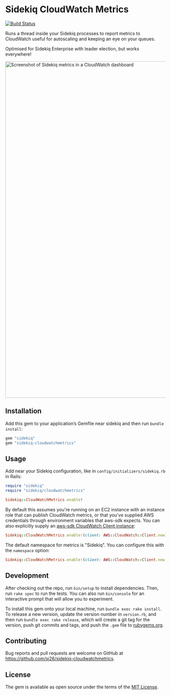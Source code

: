# Sidekiq CloudWatch Metrics

[![Build Status](https://travis-ci.org/sj26/sidekiq-cloudwatchmetrics.svg)](https://travis-ci.org/sj26/sidekiq-cloudwatchmetrics)

Runs a thread inside your Sidekiq processes to report metrics to CloudWatch
useful for autoscaling and keeping an eye on your queues.

Optimised for Sidekiq Enterprise with leader election, but works everywhere!

<img width="1055" alt="Screenshot of Sidekiq metrics in a CloudWatch dashboard" src="https://user-images.githubusercontent.com/14028/44190767-9fd66280-a16b-11e8-8b12-3d5e0641c15f.png">

## Installation

Add this gem to your application’s Gemfile near sidekiq and then run `bundle install`:

```ruby
gem "sidekiq"
gem "sidekiq-cloudwatchmetrics"
```

## Usage

Add near your Sidekiq configuration, like in `config/initializers/sidekiq.rb` in Rails:

```ruby
require "sidekiq"
require "sidekiq/cloudwatchmetrics"

Sidekiq::CloudWatchMetrics.enable!
```

By default this assumes you're running on an EC2 instance with an instance role
that can publish CloudWatch metrics, or that you've supplied AWS credentials
through environment variables that aws-sdk expects. You can also explicitly
supply an [aws-sdk CloudWatch Client instance][cwclient]:

```ruby
Sidekiq::CloudWatchMetrics.enable!(client: AWS::CloudWatch::Client.new)
```

  [cwclient]: https://docs.aws.amazon.com/sdk-for-ruby/v3/api/Aws/CloudWatch/Client.html

The default namespace for metrics is "Sidekiq". You can configure this with the `namespace` option:

```ruby
Sidekiq::CloudWatchMetrics.enable!(client: AWS::CloudWatch::Client.new, namespace: "Sidekiq-Staging")
```


## Development

After checking out the repo, run `bin/setup` to install dependencies. Then, run `rake spec` to run the tests. You can also run `bin/console` for an interactive prompt that will allow you to experiment.

To install this gem onto your local machine, run `bundle exec rake install`. To release a new version, update the version number in `version.rb`, and then run `bundle exec rake release`, which will create a git tag for the version, push git commits and tags, and push the `.gem` file to [rubygems.org](https://rubygems.org).

## Contributing

Bug reports and pull requests are welcome on GitHub at https://github.com/sj26/sidekiq-cloudwatchmetrics.

## License

The gem is available as open source under the terms of the [MIT License](http://opensource.org/licenses/MIT).

